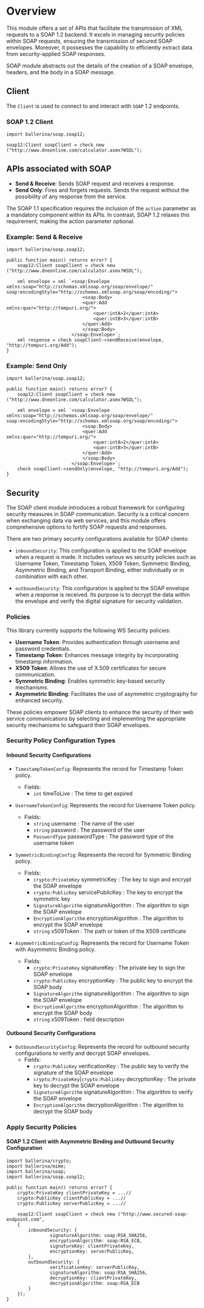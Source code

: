 # Overview

This module offers a set of APIs that facilitate the transmission of XML requests to a SOAP 1.2 backend. It excels in managing security policies within SOAP requests, ensuring the transmission of secured SOAP envelopes. Moreover, it possesses the capability to efficiently extract data from security-applied SOAP responses.

SOAP module abstracts out the details of the creation of a SOAP envelope, headers, and the body in a SOAP message.

## Client

The `Client` is used to connect to and interact with `SOAP` 1.2 endpoints.

### SOAP 1.2 Client

```ballerina
import ballerina/soap.soap12;

soap12:Client soapClient = check new ("http://www.dneonline.com/calculator.asmx?WSDL");
```

## APIs associated with SOAP

- **Send & Receive**: Sends SOAP request and receives a response.
- **Send Only**: Fires and forgets requests. Sends the request without the possibility of any response from the service.

The SOAP 1.1 specification requires the inclusion of the `action` parameter as a mandatory component within its APIs. In contrast, SOAP 1.2 relaxes this requirement, making the action parameter optional.

### Example: Send & Receive

```ballerina
import ballerina/soap.soap12;

public function main() returns error? {
    soap12:Client soapClient = check new ("http://www.dneonline.com/calculator.asmx?WSDL");

    xml envelope = xml `<soap:Envelope xmlns:soap="http://schemas.xmlsoap.org/soap/envelope/" soap:encodingStyle="http://schemas.xmlsoap.org/soap/encoding/">
                            <soap:Body>
                            <quer:Add xmlns:quer="http://tempuri.org/">
                                <quer:intA>2</quer:intA>
                                <quer:intB>3</quer:intB>
                            </quer:Add>
                            </soap:Body>
                        </soap:Envelope>`;
    xml response = check soapClient->sendReceive(envelope, "http://tempuri.org/Add");
}
```

### Example: Send Only

```ballerina
import ballerina/soap.soap12;

public function main() returns error? {
    soap12:Client soapClient = check new ("http://www.dneonline.com/calculator.asmx?WSDL");

    xml envelope = xml `<soap:Envelope xmlns:soap="http://schemas.xmlsoap.org/soap/envelope/" soap:encodingStyle="http://schemas.xmlsoap.org/soap/encoding/">
                            <soap:Body>
                            <quer:Add xmlns:quer="http://tempuri.org/">
                                <quer:intA>2</quer:intA>
                                <quer:intB>3</quer:intB>
                            </quer:Add>
                            </soap:Body>
                        </soap:Envelope>`;
    check soapClient->sendOnly(envelope, "http://tempuri.org/Add");
}
```

## Security

The SOAP client module introduces a robust framework for configuring security measures in SOAP communication. Security is a critical concern when exchanging data via web services, and this module offers comprehensive options to fortify SOAP requests and responses.

There are two primary security configurations available for SOAP clients:

- `inboundSecurity`: This configuration is applied to the SOAP envelope when a request is made. It includes various ws security policies such as Username Token, Timestamp Token, X509 Token, Symmetric Binding, Asymmetric Binding, and Transport Binding, either individually or in combination with each other.

- `outboundSecurity`: This configuration is applied to the SOAP envelope when a response is received. Its purpose is to decrypt the data within the envelope and verify the digital signature for security validation.

### Policies

This library currently supports the following WS Security policies:

- **Username Token**: Provides authentication through username and password credentials.
- **Timestamp Token**: Enhances message integrity by incorporating timestamp information.
- **X509 Token**: Allows the use of X.509 certificates for secure communication.
- **Symmetric Binding**: Enables symmetric key-based security mechanisms.
- **Asymmetric Binding**: Facilitates the use of asymmetric cryptography for enhanced security.

These policies empower SOAP clients to enhance the security of their web service communications by selecting and implementing the appropriate security mechanisms to safeguard their SOAP envelopes.

### Security Policy Configuration Types

#### Inbound Security Configurations

- `TimestampTokenConfig`: Represents the record for Timestamp Token policy.
  - Fields:
    - `int` timeToLive : The time to get expired

- `UsernameTokenConfig`: Represents the record for Username Token policy.
  - Fields:
    - `string` username : The name of the user
    - `string` password : The password of the user
    - `PasswordType` passwordType : The password type of the username token

- `SymmetricBindingConfig`: Represents the record for Symmetric Binding policy.
  - Fields:
    - `crypto:PrivateKey` symmetricKey : The key to sign and encrypt the SOAP envelope
    - `crypto:PublicKey` servicePublicKey : The key to encrypt the symmetric key
    - `SignatureAlgorithm` signatureAlgorithm : The algorithm to sign the SOAP envelope
    - `EncryptionAlgorithm` encryptionAlgorithm : The algorithm to encrypt the SOAP envelope
    - `string` x509Token : The path or token of the X509 certificate

- `AsymmetricBindingConfig`: Represents the record for Username Token with Asymmetric Binding policy.
  - Fields:
    - `crypto:PrivateKey` signatureKey : The private key to sign the SOAP envelope
    - `crypto:PublicKey` encryptionKey : The public key to encrypt the SOAP body
    - `SignatureAlgorithm` signatureAlgorithm : The algorithm to sign the SOAP envelope
    - `EncryptionAlgorithm` encryptionAlgorithm : The algorithm to encrypt the SOAP body
    - `string` x509Token : field description

#### Outbound Security Configurations

- `OutboundSecurityConfig`: Represents the record for outbound security configurations to verify and decrypt SOAP envelopes.
  - Fields:
    - `crypto:PublicKey` verificationKey : The public key to verify the signature of the SOAP envelope
    - `crypto:PrivateKey`|`crypto:PublicKey` decryptionKey : The private key to decrypt the SOAP envelope
    - `SignatureAlgorithm` signatureAlgorithm : The algorithm to verify the SOAP envelope
    - `EncryptionAlgorithm` decryptionAlgorithm : The algorithm to decrypt the SOAP body

### Apply Security Policies

#### SOAP 1.2 Client with Asymmetric Binding and Outbound Security Configuration

```ballerina
import ballerina/crypto;
import ballerina/mime;
import ballerina/soap;
import ballerina/soap.soap12;

public function main() returns error? {
    crypto:PrivateKey clientPrivateKey = ...//
    crypto:PublicKey clientPublicKey = ...//
    ​​crypto:PublicKey serverPublicKey = ...//

    soap12:Client soapClient = check new ("http://www.secured-soap-endpoint.com",
    {
        inboundSecurity: {
                signatureAlgorithm: soap:RSA_SHA256,
                encryptionAlgorithm: soap:RSA_ECB,
                signatureKey: clientPrivateKey,
                encryptionKey: serverPublicKey,
        },
        outboundSecurity: {
                verificationKey: serverPublicKey,
                signatureAlgorithm: soap:RSA_SHA256,
                decryptionKey: clientPrivateKey,
                decryptionAlgorithm: soap:RSA_ECB
        }
    });
}
```
